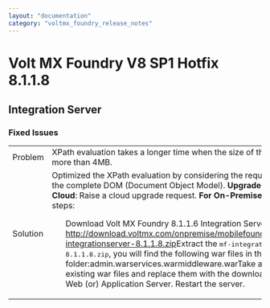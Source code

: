 ```yaml
---
layout: "documentation"
category: "voltmx_foundry_release_notes"
---
```

                           

Volt MX  Foundry V8 SP1 Hotfix 8.1.1.8
=================================

Integration Server
------------------

### Fixed Issues

<table style="width: 100%;margin-left: 0;margin-right: auto;mc-table-style: url('../Resources/TableStyles/Basic.css');" class="TableStyle-Basic" cellspacing="0"><colgroup><col class="TableStyle-Basic-Column-Column1" style="width: 130px;"> <col class="TableStyle-Basic-Column-Column1" style="width: 704px;"></colgroup><tbody><tr class="TableStyle-Basic-Body-Body1"><td class="TableStyle-Basic-BodyE-Column1-Body1">Problem</td><td class="TableStyle-Basic-BodyD-Column1-Body1" style="font-weight: normal;">XPath evaluation takes a longer time when the size of the response payload is more than 4MB.</td></tr><tr class="TableStyle-Basic-Body-Body1"><td class="TableStyle-Basic-BodyB-Column1-Body1">Solution</td><td class="TableStyle-Basic-BodyA-Column1-Body1" style="font-weight: normal;">Optimized the XPath evaluation by considering the required nodes rather than the complete DOM (Document Object Model). <b>Upgrade Instructions:</b> <b>For Cloud</b>: Raise a cloud upgrade request. <b>For On-Premises</b>: Follow the below steps:<ol>Download Volt MX Foundry 8.1.1.6 Integration Server artifacts from <a href="http://download.voltmx.com/onpremise/mobilefoundry/server/8.1.1.8/mf-integrationserver-8.1.1.8.zip">http://download.voltmx.com/onpremise/mobilefoundry/server/8.1.1.8/mf-integrationserver-8.1.1.8.zip</a>Extract the <span style="font-family: monospace;">mf-integrationserver-8.1.1.8.zip</span>, you will find the following war files in the middleware folder:admin.warservices.warmiddleware.warTake a backup of the existing war files and replace them with the downloaded war files in your Web (or) Application Server. Restart the server.</ol></td></tr></tbody></table>
